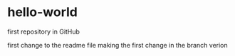 # hello-world
first repository in GitHub

first change to the readme file
making the first change in the branch verion


